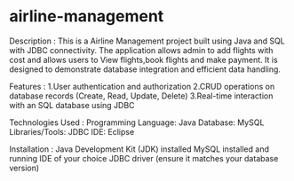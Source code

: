 # airline-management

Description :
This is a Airline Management project built using Java and SQL with JDBC connectivity. The application allows admin to add flights with cost and allows users to View flights,book flights and make payment. It is designed to demonstrate database integration and efficient data handling.

Features :
1.User authentication and authorization
2.CRUD operations on database records (Create, Read, Update, Delete)
3.Real-time interaction with an SQL database using JDBC

Technologies Used :
Programming Language: Java
Database: MySQL
Libraries/Tools: JDBC
IDE: Eclipse

Installation :
Java Development Kit (JDK) installed
MySQL installed and running
IDE of your choice
JDBC driver (ensure it matches your database version)
